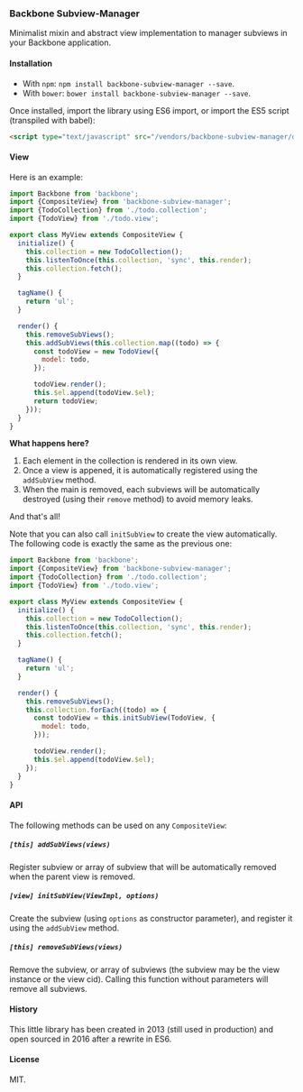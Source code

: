 ### Backbone Subview-Manager

Minimalist mixin and abstract view implementation to manager subviews in your Backbone application.

#### Installation

- With `npm`: `npm install backbone-subview-manager --save`.
- With `bower`: `bower install backbone-subview-manager --save`.

Once installed, import the library using ES6 import, or import the ES5 script (transpiled with babel):

```html
<script type="text/javascript" src="/vendors/backbone-subview-manager/dist/es5/backbone-subview-manager.js"></script>
```

#### View

Here is an example:

```javascript
import Backbone from 'backbone';
import {CompositeView} from 'backbone-subview-manager';
import {TodoCollection} from './todo.collection';
import {TodoView} from './todo.view';

export class MyView extends CompositeView {
  initialize() {
    this.collection = new TodoCollection();
    this.listenToOnce(this.collection, 'sync', this.render);
    this.collection.fetch();
  }

  tagName() {
    return 'ul';
  }

  render() {
    this.removeSubViews();
    this.addSubViews(this.collection.map((todo) => {
      const todoView = new TodoView({
        model: todo,
      });

      todoView.render();
      this.$el.append(todoView.$el);
      return todoView;
    }));
  }
}
```

**What happens here?**

1. Each element in the collection is rendered in its own view.
2. Once a view is appened, it is automatically registered using the `addSubView` method.
3. When the main is removed, each subviews will be automatically destroyed (using their `remove` method) to avoid memory leaks.

And that's all!

Note that you can also call `initSubView` to create the view automatically. The following code is exactly the same as the previous one:

```javascript
import Backbone from 'backbone';
import {CompositeView} from 'backbone-subview-manager';
import {TodoCollection} from './todo.collection';
import {TodoView} from './todo.view';

export class MyView extends CompositeView {
  initialize() {
    this.collection = new TodoCollection();
    this.listenToOnce(this.collection, 'sync', this.render);
    this.collection.fetch();
  }

  tagName() {
    return 'ul';
  }

  render() {
    this.removeSubViews();
    this.collection.forEach((todo) => {
      const todoView = this.initSubView(TodoView, {
        model: todo,
      }));

      todoView.render();
      this.$el.append(todoView.$el);
    });
  }
}
```

#### API

The following methods can be used on any `CompositeView`:

##### `[this] addSubViews(views)`

Register subview or array of subview that will be automatically removed when the parent view is removed.

##### `[view] initSubView(ViewImpl, options)`

Create the subview (using `options` as constructor parameter), and register it using the `addSubView` method.

##### `[this] removeSubViews(views)`

Remove the subview, or array of subviews (the subview may be the view instance or the view cid).
Calling this function without parameters will remove all subviews.

#### History

This little library has been created in 2013 (still used in production) and open sourced in 2016 after a rewrite in ES6.

#### License

MIT.
